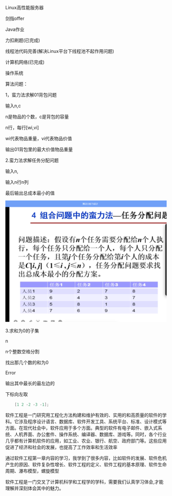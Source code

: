 Linux高性能服务器

剑指offer

Java作业

力扣刷题(已完成)

线程池代码完善(解决Linux平台下线程池不起作用问题)

计算机网络(已完成)

操作系统



算法问题：

1，蛮力法求解01背包问题

输入n,c

n是物品的个数，c是背包的容量

n行，每行[wi,vi]

wi代表物品重量，vi代表物品价值

输出01背包里的最大价值物品重量



2.蛮力法求解任务分配问题

输入n,

输入n行n列

最后输出总成本最小的值

![image-20220921104133848](https://raw.githubusercontent.com/qingyan520/Cloud_img/master/img/image-20220921104133848.png)



3.求和为0的子集

n

n个整数空格分割

找出那几个数的和为0

Error

输出其中最长的最左边的

下标向左取

```cpp
	[1 2 -2 -3 -1];
```



软件工程是一门研究用工程化方法构建和维护有效的、实用的和高质量的软件的学科。它涉及程序设计语言、数据库、软件开发工具、系统平台、标准、设计模式等方面。在现代社会中，软件应用于多个方面。典型的软件有电子邮件、嵌入式系统、人机界面、办公套件、操作系统、编译器、数据库、游戏等。同时，各个行业几乎都有计算机软件的应用，如工业、农业、银行、航空、政府部门等。这些应用促进了经济和社会的发展，也提高了工作效率和生活效率 

通过软件工程第一章内容的学习，我学到了很多内容，比如软件的发展、软件危机产生的原因、软件复杂性增长、软件工程的定义、软件工程的基本原理、软件生命周期、瀑布模型，螺旋模型



软件工程是一门交叉了计算机科学和工程学的学科，需要我们认真学习体会,才能理解并深刻体会其中的魅力。